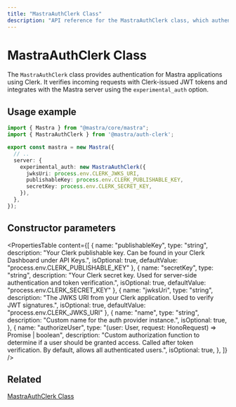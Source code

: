 ```yaml
---
title: "MastraAuthClerk Class"
description: "API reference for the MastraAuthClerk class, which authenticates Mastra applications using Clerk authentication."
---
```


# MastraAuthClerk Class

The `MastraAuthClerk` class provides authentication for Mastra applications using Clerk. It verifies incoming requests with Clerk-issued JWT tokens and integrates with the Mastra server using the `experimental_auth` option.

## Usage example

```typescript filename="src/mastra/index.ts" showLineNumbers copy
import { Mastra } from "@mastra/core/mastra";
import { MastraAuthClerk } from '@mastra/auth-clerk';

export const mastra = new Mastra({
  // ..
  server: {
    experimental_auth: new MastraAuthClerk({
      jwksUri: process.env.CLERK_JWKS_URI,
      publishableKey: process.env.CLERK_PUBLISHABLE_KEY,
      secretKey: process.env.CLERK_SECRET_KEY,
    }),
  },
});
```

## Constructor parameters

<PropertiesTable
  content={[
    {
      name: "publishableKey",
      type: "string",
      description: "Your Clerk publishable key. Can be found in your Clerk Dashboard under API Keys.",
      isOptional: true,
      defaultValue: "process.env.CLERK_PUBLISHABLE_KEY"
    },
    {
      name: "secretKey",
      type: "string",
      description: "Your Clerk secret key. Used for server-side authentication and token verification.",
      isOptional: true,
      defaultValue: "process.env.CLERK_SECRET_KEY"
    },
    {
      name: "jwksUri",
      type: "string",
      description: "The JWKS URI from your Clerk application. Used to verify JWT signatures.",
      isOptional: true,
      defaultValue: "process.env.CLERK_JWKS_URI"
    },
    {
      name: "name",
      type: "string",
      description: "Custom name for the auth provider instance.",
      isOptional: true,
    },
    {
      name: "authorizeUser",
      type: "(user: User, request: HonoRequest) => Promise<boolean> | boolean",
      description: "Custom authorization function to determine if a user should be granted access. Called after token verification. By default, allows all authenticated users.",
      isOptional: true,
    },
  ]}
/>

## Related

[MastraAuthClerk Class](/docs/auth/clerk.md)

